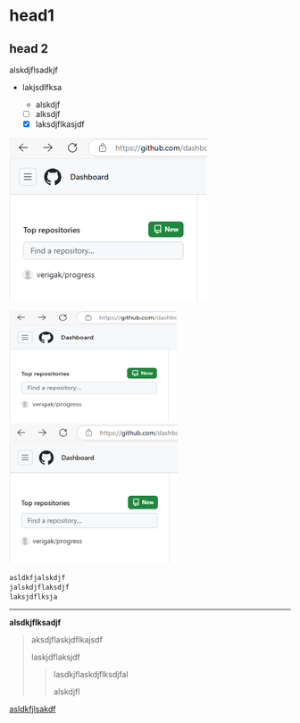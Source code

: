 # head1

## head 2

alskdjflsadkjf

- lakjsdlfksa 

  - alskdjf

  - [ ] alksdjf
  - [x] laksdjflkasjdf

![alskdfj](../../assets/ttt.png "相对路径")

<img src = "../../assets/ttt.png" width = 300 height = 200>

<img src = "../../assets/ttt.png" width = 60%>


```java
asldkfjalskdjf
jalskdjflaksdjf
laksjdflksja
```
---

**alsdkjflksadjf**

> aksdjflaskjdflkajsdf
>
> laskjdflaksjdf
>
> > lasdkjflaskdjflksdjfal
> >
> > alskdjfl

[asldkfjlsakdf](https://alksjdflasjdf.o)